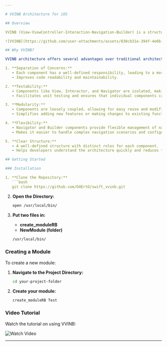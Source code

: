 ```yaml
---

# VVINB Architecture for iOS

## Overview

VVINB (View-ViewController-Interaction-Navigation-Builder) is a structured architecture designed to enhance the organization and manageability of iOS projects. By separating concerns into distinct components, VVINB makes the codebase more modular and easier to maintain.

![VVINB](https://github.com/user-attachments/assets/830cb31e-394f-4e0b-b7b7-8470b0962859)

## Why VVINB?

VVINB architecture offers several advantages over traditional architectures:

1. **Separation of Concerns:**
   - Each component has a well-defined responsibility, leading to a more organized and manageable codebase.
   - Improves code readability and maintainability.

2. **Testability:**
   - Components like View, Interactor, and Navigator are isolated, making them easier to test independently.
   - Facilitates unit testing and ensures that individual components can be validated in isolation.

3. **Modularity:**
   - Components are loosely coupled, allowing for easy reuse and modification.
   - Simplifies adding new features or making changes to existing functionality without affecting other parts of the codebase.

4. **Flexibility:**
   - Navigator and Builder components provide flexible management of navigation and configuration.
   - Makes it easier to handle complex navigation scenarios and configure components as needed.

5. **Clear Structure:**
   - A well-defined structure with distinct roles for each component.
   - Helps developers understand the architecture quickly and reduces the learning curve.

## Getting Started

### Installation

1. **Clone the Repository:**
   ```bash
   git clone https://github.com/O4ErtO/swift_vvinb.git
   ```

2. **Open the Directory:**
   ```bash
   open /usr/local/bin/
   ```

3. **Put two files in:**
   - **create_moduleRB**
   - **NewModule (folder)**

   ```bash
   /usr/local/bin/
   ```

### Creating a Module

To create a new module:

1. **Navigate to the Project Directory:**
   ```bash
   cd your-project-folder
   ```

2. **Create your module:**
   ```bash
   create_moduleRB Test
   ```

### Video Tutorial

Watch the tutorial on using VVINB:

![Watch Video](https://github.com/user-attachments/assets/386bfb91-6a98-4c09-9306-44db7886e7ed)

---
```

